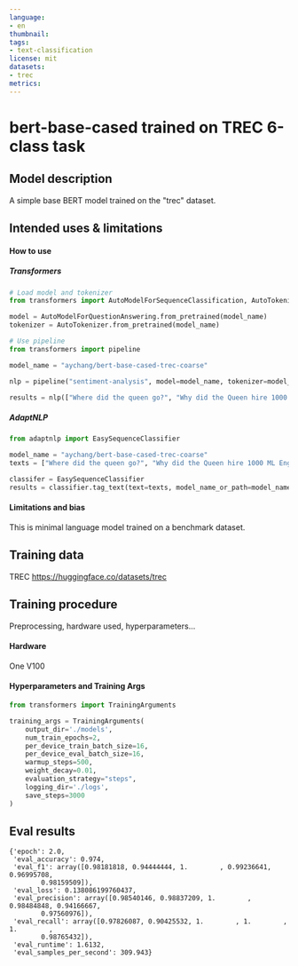 ```yaml
---
language: 
- en
thumbnail: 
tags:
- text-classification
license: mit
datasets:
- trec
metrics:
---
```


# bert-base-cased trained on TREC 6-class task

## Model description

A simple base BERT model trained on the "trec" dataset.

## Intended uses & limitations

#### How to use

##### Transformers

```python
# Load model and tokenizer
from transformers import AutoModelForSequenceClassification, AutoTokenizer

model = AutoModelForQuestionAnswering.from_pretrained(model_name)
tokenizer = AutoTokenizer.from_pretrained(model_name)

# Use pipeline
from transformers import pipeline

model_name = "aychang/bert-base-cased-trec-coarse"

nlp = pipeline("sentiment-analysis", model=model_name, tokenizer=model_name)

results = nlp(["Where did the queen go?", "Why did the Queen hire 1000 ML Engineers?"])
```

##### AdaptNLP

```python
from adaptnlp import EasySequenceClassifier

model_name = "aychang/bert-base-cased-trec-coarse"
texts = ["Where did the queen go?", "Why did the Queen hire 1000 ML Engineers?"]

classifer = EasySequenceClassifier
results = classifier.tag_text(text=texts, model_name_or_path=model_name, mini_batch_size=2)
```

#### Limitations and bias

This is minimal language model trained on a benchmark dataset.

## Training data

TREC https://huggingface.co/datasets/trec

## Training procedure

Preprocessing, hardware used, hyperparameters...
#### Hardware
One V100

#### Hyperparameters and Training Args
```python
from transformers import TrainingArguments

training_args = TrainingArguments(
    output_dir='./models',
    num_train_epochs=2,
    per_device_train_batch_size=16,
    per_device_eval_batch_size=16,
    warmup_steps=500,
    weight_decay=0.01,
    evaluation_strategy="steps",
    logging_dir='./logs',
    save_steps=3000
)
```

## Eval results

```
{'epoch': 2.0,
 'eval_accuracy': 0.974,
 'eval_f1': array([0.98181818, 0.94444444, 1.        , 0.99236641, 0.96995708,
        0.98159509]),
 'eval_loss': 0.138086199760437,
 'eval_precision': array([0.98540146, 0.98837209, 1.        , 0.98484848, 0.94166667,
        0.97560976]),
 'eval_recall': array([0.97826087, 0.90425532, 1.        , 1.        , 1.        ,
        0.98765432]),
 'eval_runtime': 1.6132,
 'eval_samples_per_second': 309.943}
```
